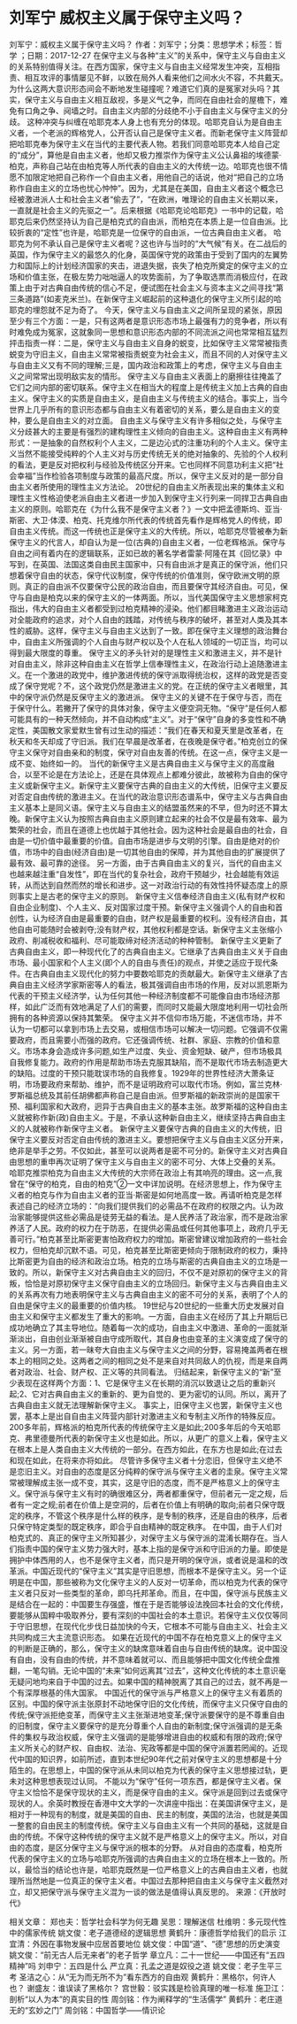 # 刘军宁  威权主义属于保守主义吗？

刘军宁：威权主义属于保守主义吗？
作者：刘军宁；分类：思想学术；标签：哲学 ；日期：2017-12-27
在保守主义与各种“主义”的关系中，保守主义与自由主义的关系特别值得关注。在西方国家，保守主义与自由主义经常发生冲突，互相指责、相互攻评的事情屡见不鲜，以致在局外人看来他们之间水火不容，不共戴天。为什么这两大意识形态间会不断地发生碰撞呢？难道它们真的是冤家对头吗？其实，保守主义与自由主义相互敌视，多是义气之争，而同在自由社会的屋檐下，难免有口角之争、阋墙之时。自由主义内部的分歧绝不小于自由主义与保守主义的分歧。
这种冲突与纠缠在哈耶克本人身上也有充分的体现。哈耶克自认为是自由主义者，一个老派的辉格党人，公开否认自己是保守主义者。而新老保守主义阵营却把哈耶克奉为保守主义在当代的主要代表人物。若我们同意哈耶克本人给自己定的“成分”，算他是自由主义者，他却又极力推崇作为保守主义公认鼻祖的埃德蒙·柏克，声称自己站在由柏克等人所代表的自由主义的大传统一边。哈耶克也很不情愿不加限定地把自己称作一个自由主义者，用他自己的话说，他对“把自己的立场称作自由主义的立场也忧心忡忡”。因为，尤其是在美国，自由主义者这个概念已经被激进派人士和社会主义者“偷去了”，“在欧洲，唯理论的自由主义长期以来，一直就是社会主义的先驱之一”。后来根据《哈耶克论哈耶克》一书中的记载，哈耶克后来仍然坚持认为自己是柏克式的自由派，而柏克在本质上是一位自由派。比较折衷的“定性”也许是，哈耶克是一位保守的自由派，一位古典自由主义者。
哈耶克为何不承认自己是保守主义者呢？这也许与当时的“大气候”有关。在二战后的英国，作为保守主义的最悠久的化身，英国保守党的政策由于受到了国内的左翼势力和国际上的计划经济国家的夹击，进退失据，丧失了柏克所奠定的保守主义的立场和价值主张，在极左势力咄咄逼人的攻势面前，为了争取选票而消极应付，在政策上由于对古典自由传统的信心不足，便试图在社会主义与资本主义之间寻找“第三条道路”(如麦克米兰)。在新保守主义崛起前的这种退化的保守主义所引起的哈耶克的埋怨就不足为奇了。
今天，保守主义与自由主义之间所呈现的紧张，原因至少有三个方面：一是，只有这两者是意识形态市场上最强有力的竞争者，所以有时难免成为冤家，这就象同一思想和意识形态内部的不同流派之间也常常相互猛烈抨击指责一样：二是，保守主义与自由主义自身的蜕变，比如保守主义常常被指责蜕变为守旧主义，自由主义常常被指责蜕变为社会主义，而且不同的人对保守主义与自由主义又有不同的理解;三是，国内政治和政策上的考虑，保守主义与自由主义之间常常出现明敌实友的情形。
保守主义与自由主义表面上的磨擦往往掩盖了它们之间内部的密切联系。保守主义在相当大的程度上是传统主义加上古典的自由主义。保守主义的实质是自由主义，是自由主义与传统主义的结合。事实上，当今世界上几乎所有的意识形态都与自由主义有着密切的关系，要么是自由主义的变种，要么是自由主义的对立面。
自由主义与保守主义有许多相似之处，与保守主义分歧甚大的主要是有强烈的建构理性主义倾向的自由主义。这种自由主义有两种形式：一是抽象的自然权利个人主义，二是边沁式的注重功利的个人主义。保守主义当然不能接受纯粹的个人主义对与历史传统无关的绝对抽象的、先验的个人权利的看法，更是反对把权利与经验及传统区分开来。它也同样不同意功利主义把“社会幸福”当作检验各项制度与政策的最高尺度。所以，保守主义反对的是一部分自由主义者所使用的理性主义方法论。
20世纪的自由主义所表现出来的集体主义和理性主义性格迫使老派自由主义者进一步加入到保守主义行列来一同捍卫古典自由主义的原则。哈耶克在《为什么我不是保守主义者？》一文中把孟德斯坞、亚当·斯密、大卫·体漠、柏克、托克维尔所代表的传统首先看作是辉格党人的传统，即自由主义传统。而这一传统也正是保守主义的大传统。所以，哈耶克尽管被奉为新保守主义的代言人，却自认为是一位(古典的)自由主义者，一位老辉格派。保守与自由之间有着内在的逻辑联系，正如已故的著名学者雷蒙·阿隆在其《回忆录》中写到，在英国、法国这类自由民主国家中，只有自由派才是真正的保守派，他们只想着保守自由的状态，保守代议制度，保守传统的价值准则，保守欧洲文明的原则。真正的自由派不仅要保守公民的政治自由，而且要保守其经济自由。可见，保守与自由是柏克以来的保守主义的一体两面。所以，当代美国保守主义思想家柯克指出，伟大的自由主义者都受到过柏克精神的浸染。他们都目睹激进主义政治运动对全能政府的追求，对个人自由的践踏，对传统与秩序的破坏，甚至对人类及其本性的威胁。这样，保守主义与自由主义达到了一致。即在保守主义理想的政治舞台中，自由主义所强调的个人自由与财产权以及个人在私人领域的一切正当，均可以得到最大限度的尊重。
保守主义的矛头针对的是理性主义和激进主义，并不是针对自由主义，除非这种自由主义在哲学上信奉理性主义，在政治行动上追随激进主义。在一个激进的政党中，维护激进传统的保守派取得统治权，这样的政党是否变成了保守党呢？不，这个政党仍然是激进主义的党。在正统的保守主义者眼里，其中的保守派仍然是反保守主义的激进派。
保守主义的关键不在于保守与否，而在于保守什么。若撇开了保守的具体对象，保守主义便空洞无物。“保守”是任何人都可能具有的一种天然倾向，并不自动构成“主义”。对于“保守”自身的多变性和不确定性，美国散文家爱默生曾有过生动的描述：“我们在春天和夏天里是改革者，在秋天和冬天却成了守旧派。我们在早晨是改革者，在夜晚是保守者。”柏克创立的保守主义保守对自由亲和的制度，保守对自由友善的传统。在这一点，保守主义是一成不变、始终如一的。
当代的新保守主义是古典自由主义与保守主义的高度融合，以至不论是在方法论上，还是在具体观点上都难分彼此，故被称为自由的保守主义或新保守主义。新保守主义要保守古典的自由主义的大传统，旧保守主义要反对否定自由传统的激进主义。在当代的政治意识形态谱系中，保守主义与古典自由主义基本上是同义语。保守主义与自由主义的结盟虽然来的不早，但为时还不算太晚。新保守主义认为按照古典自由主义原则建立起来的社会不仅是最有效率、最为繁荣的社会，而且在道德上也优越于其他社会。因为这种社会是最自由的社会，自由是一切价值中最重要的价值。自由市场是进步与文明的引擎。自由是绝对的价值，市场中的自由(经济自由)是一切其他自由的保障，并为其他自由的扩展提供了最有效、最可靠的途径。
另一方面，由于古典自由主义的复兴，当代的自由主义也越来越注重“自发性”，即在当代的复杂社会，政府干预越少，社会越能有效运转，从而达到自然而然的增长和进步。这一对政治行动的有效性持怀疑态度上的原则事实上是古老的保守主义的原则。
新保守主义信奉经济自由主义(私有财产权和自由企业制度)、个人主义、反对国家过度干预。新保守主义强调个人的自由和首创性，认为经济自由是最重要的自由，财产权是最重要的权利。没有经济自由，其他自由可能随时会被剥夺;没有财产权，其他权利都是空话。新保守主义主张缩小政府、削减税收和福利、尽可能取缔对经济活动的种种管制。
新保守主义更新了古典自由主义，即一种现代化了的古典自由主义。它继承了古典自由主义关于自由市场、最小国家和个人主义(即个人的自由与责任)的观点，并使之适应于现代条件。在古典自由主义现代化的努力中要数哈耶克的贡献最大。新保守主义继承了古典自由主义经济学家斯密等人的看法，极其强调自由市场的作用，反对以凯恩斯为代表的干预主义经济学，认为任何其他一种经济制度都不可能像自由市场经济那样，如此广泛而有效地满足了人们的需要，而同时又能最大限度地利用一切社会所拥有的各种资源以保持其繁荣。
保守主义并不信仰市场万能，不迷信市场，并不认为一切都可以拿到市场上去交易，或相信市场可以解决一切问题。它强调不仅需要政府，而且需要小而强的政府。它还强调传统、社群、家庭、宗教的价值和意义。市场本身会造成许多问题,如生产过度、失业、资金短缺、破产，但市场极具自我修复能力。政府的作用是帮助市场去克服其缺陷，而不是取代市场去制造更大的缺陷。过度的干预只能耽误市场的自我修复。1929年的世界性经济大萧条证明，市场要政府来帮助、维护，而不是证明政府可以取代市场。例如，富兰克林·罗斯福总统及其前任胡佛都声称自己是自由派。但罗斯福的新政崇尚的是国家干预、福利国家和大政府，迥异于古典自由主义的基本主张。故罗斯福的这种自由主义就被称作新(政)自由主义。于是，不承认这种新自由主义，继续坚持古典自由主义的人就被称作新保守主义者。
新保守主义要保守古典的自由主义的大传统，旧保守主义要反对否定自由传统的激进主义。要想把保守主义与自由主义区分开来，绝非是举手之劳。不仅如此，甚至可以说两者是密不可分的。新保守主义对古典自由思想的重申再次证明了保守主义与自由主义的密不可分、大体上交叠的关系。 哈耶克推崇柏克为自由主义大传统的大宗师在政治上有其响亮的理由。这一点,我曾在“保守的柏克，自由的柏克”②一文中详加说明。在经济思想上，作为保守主义者的柏克与作为自由主义者的亚当·斯密是如何地高度一致。再请听柏克是怎样表述自己的经济立场的：“向我们提供我们的必需品不在政府的权限之内。认为政治家能够提供这些必需品是徒劳无益的看法。是人民养活了政治家，而不是政治家养活了人民。政府的权力在于防恶，在提供必需品或任何其他事项上，政府几乎无善可行。”柏克甚至比斯密更害怕政府权力的增加。斯密曾建议增加政府的一些社会权力，但柏克却沉默不语。可见，柏克甚至比斯密更倾向于限制政府的权力，秉持比斯密更为自由的经济和政治立场。柏克的立场与斯密的古典自由主义的立场是一致的。所以，新保守主义对古典自由主义的回归，不仅不是对原初的保守主义的背叛，恰恰是对原初保守主义保守自由主义的立场回归。新保守主义与古典自由主义的关系再次有力地表明保守主义与古典自由主义的密不可分的关系，表明了个人的自由是保守主义的最重要的价值内核。
19世纪与20世纪的一些重大历史发展对自由主义和保守主义都发生了重大的影响。一方面，自由主义在经历了其上升期后已成功地确立了其主导地位。随着每一次的成功，自由主义中激进、革命的一面就渐渐淡出，自由创业渐渐被自由守成所取代，其自身也由变革的主义演变成了保守的主义。另一方面，若一昧夸大自由主义与保守主义之间的分野，容易掩盖两者在根本上的相同之处。这两者之间的相同之处不是来自对共同敌人的仇视，而是来自两者对政治、社会、财产权、正义等的共同看法。
归结起来，新保守主义的“新”至少表现在这样两个方面：1、它是保守主义在长期的消沉以致退让之后的重新兴起;2、它对古典自由主义的重新的、更为自觉的、更为密切的认同。所以，离开了古典自由主义就无法理解新保守主义。
事实上，旧保守主义也罢，新保守主义也罢，基本上是出自自由主义阵营内部针对激进主义和专制主义所作的特殊反应。200多年前，辉格派的柏克所代表的传统保守主义是如此;200多年后的今天哈耶克、弗里德曼所代表的新保守主义也是如此。所以，从更广的意义上看，保守主义在根本上是人类自由主义大传统的一部分。在西方如此，在东方也是如此;在过去和现在如此，在将来亦将如此。
尽管许多保守主义者十分恋旧，但保守主义绝不是恋旧主义。对自由的态度是区分纯粹的保守派与保守主义者的圭泉。保守主义常常被理解成主张一成不变，其实，这是守旧的态度，而不是严格意义上的保守主义。保守派与保守主义有时的确很难区分，两者都重保守，但前者元一定之规，后者有一定之规;前者在价值上是空洞的，后者在价值上有明确的取向;前者只保守既定的秩序，不管这个秩序是什么样的秩序，是专制的秩序，还是自由的秩序，后者只保守特定类型的既定秩序，即合乎自由精神的既定秩序。
在中国，由于人们对柏克式的、真正的保守主义所知甚少，对保守主义与保守派的混淆长期存在。当人们指责中国的保守主义势力强大时，基本上指的是保守派和守旧派的力量。即使是拥护中体西用的人，也不是保守主义者，而只是开明的保守派，或者说是温和的改革派。中国近现代的“保守主义”其实是守旧思想，而根本不是保守主义。另一个证明是在中国，那些被称为文化保守主义的人反对一切革命，而以柏克为代表的保守主义者只反对一些类型的革命，即乌托邦革命。而且，在中国，保守派与民族主义是结合在一起的：中国要生存强盛，惟在于是否能够设法挽回本社会的文化传统，要能够从国粹中吸取养分，要有深刻的中国社会的本土意识。若保守主义仅仅等同于守旧思想，在现代化步伐日益加快的今天，它根本不可能与自由主义、社会主义共同构成三大主流意识形态。
如果在近现代的中国不存在柏克意义上的保守主义的判断是正确的，那么，保守主义的缺席意味着自由与自由传统的缺席。说中国没有自由，没有自由的传统，并不意味着就可以、而且能够把中国文化传统全盘推翻，一笔勾销。无论中国的“未来”如何远离其“过去”，这种文化传统的本土意识毫无疑问地均来自于中国的过去。如果中国的精神脱离了其自己的过去，就不再是一个有深厚根基的伟大国家。
中国近代的保守派与严格意义上的保守主义有着质的区别。中国的保守派主张原封不动地保守旧的文化传统，而保守主义只保守自由的传统;保守派拒绝变革，而保守主义主张渐进地变革;保守派要保守的是不尊重自由的旧制度，保守主义要保守的是充分尊重个人自由的新制度;保守派强调的是无条件的集权与政治权威，保守主义强调的是能够增进自由的权威和有限的政府;保守主义所关心的财产权、自由权、法治、宪政等都是中国的保守派置若罔闻的。近现代中国的知识界，如前所述，直到本世纪90年代之前对保守主义的思想都是十分陌生的。在思想上，中国的保守派从未同以柏克为代表的保守主义思想接过轨，更未对这种思想表现过认同。
不能以为“保守”任何一项东西，都是保守主义者。保守主义恰恰不是保守现状的主义，而是保守自由的主义。保守派是回到过去或保守现状的人。余英时教授在香港中文大学的一次讲座中指出：在美国讲保守主义，是相对于一种现有的制度，就是美国的自由、民主的制度，美国的法治，也就是美国一整套的自由民主的制度传统。保守主义与自由主义有一个共同的基础，这就是自由的传统。不保守这种传统的保守主义就不是严格意义上的保守主义。所以，对自由的态度，是区分保守主义与保守派的根本的分野。
从对自由的态度看，柏克所代表的保守主义的立场与哈耶克所强调的古典自由主义的立场在根本上一致的。所以，最恰当的结论也许是，哈耶克既然是一位严格意义上的古典自由主义者，也就理所当然地是一位真正的保守主义者。中国过去那种把自由主义与保守主义截然对立，却又把保守派与保守主义混为一谈的做法是值得认真反思的。
来源：《开放时代》

相关文章：
郑也夫：哲学社会科学为何无趣
吴思：理解迷信
杜维明：多元现代性中的儒家传统
姚文俊：老子道德经的逻辑思想
黄鹤升：康德哲学给我们的启示
江宜清：外因在事物发展中应居首要地位
姚文俊：中国“道”、“德”思想的历史演变
姚文俊：“前无古人后无来者”的老子哲学
章立凡：二十一世纪——中国还有“五四精神”吗
刘申宁：五四是什么
严立真：孔孟之道是奴役之道
姚文俊：老子生平三考
圣洁之心：从“无为而无所不为”看东西方的自由观
黄鹤升：黑格尔，何许人也？
谢盛友：谁误读了黑格尔？
宫世毅：驳实践是检验真理的唯一标准
施卫江：剖析“以人为本”的真实目的性
周剑铭：作为阐释学的“生活儒学”
黄鹤升：老庄道无的“玄妙之门”
周剑铭：中国哲学——情识论